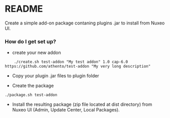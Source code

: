 # README #

Create a simple add-on package contaning plugins .jar to install from Nuxeo UI.

### How do I get set up? ###

* create your new addon
```shell
	./create.sh test-addon "My test addon" 1.0 cap-6.0 https://github.com/athento/test-addon "My very long description"
```

* Copy your plugin .jar files to plugin folder

* Create the package
```shell
./package.sh test-addon
```

* Install the resulting package (zip file located at dist directory) from Nuxeo UI (Admin, Update Center, Local Packages).
